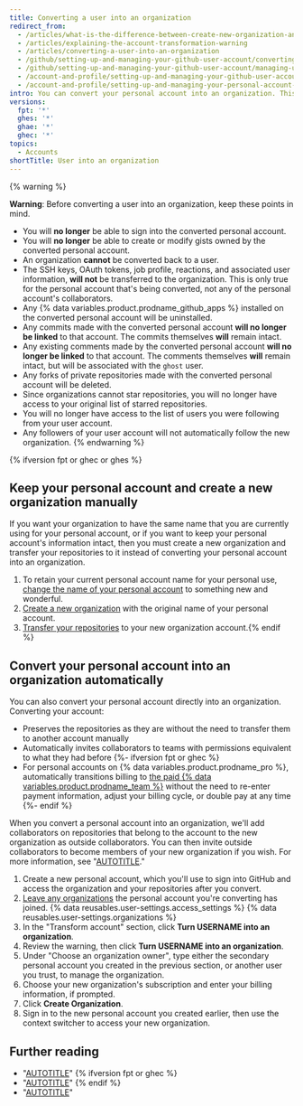 ```yaml
---
title: Converting a user into an organization
redirect_from:
  - /articles/what-is-the-difference-between-create-new-organization-and-turn-account-into-an-organization
  - /articles/explaining-the-account-transformation-warning
  - /articles/converting-a-user-into-an-organization
  - /github/setting-up-and-managing-your-github-user-account/converting-a-user-into-an-organization
  - /github/setting-up-and-managing-your-github-user-account/managing-user-account-settings/converting-a-user-into-an-organization
  - /account-and-profile/setting-up-and-managing-your-github-user-account/managing-user-account-settings/converting-a-user-into-an-organization
  - /account-and-profile/setting-up-and-managing-your-personal-account-on-github/managing-personal-account-settings/converting-a-user-into-an-organization
intro: You can convert your personal account into an organization. This allows more granular permissions for repositories that belong to the organization.
versions:
  fpt: '*'
  ghes: '*'
  ghae: '*'
  ghec: '*'
topics:
  - Accounts
shortTitle: User into an organization
---
```

{% warning %}

**Warning**: Before converting a user into an organization, keep these points in mind.

- You will **no longer** be able to sign into the converted personal account.
- You will **no longer** be able to create or modify gists owned by the converted personal account.
- An organization **cannot** be converted back to a user.
- The SSH keys, OAuth tokens, job profile, reactions, and associated user information, **will not** be transferred to the organization. This is only true for the personal account that's being converted, not any of the personal account's collaborators.
- Any {% data variables.product.prodname_github_apps %} installed on the converted personal account will be uninstalled.
- Any commits made with the converted personal account **will no longer be linked** to that account. The commits themselves **will** remain intact.
- Any existing comments made by the converted personal account **will no longer be linked** to that account. The comments themselves **will** remain intact, but will be associated with the `ghost` user.
- Any forks of private repositories made with the converted personal account will be deleted.
- Since organizations cannot star repositories, you will no longer have access to your original list of starred repositories.
- You will no longer have access to the list of users you were following from your user account.
- Any followers of your user account will not automatically follow the new organization.
{% endwarning %}

{% ifversion fpt or ghec or ghes %}

## Keep your personal account and create a new organization manually

If you want your organization to have the same name that you are currently using for your personal account, or if you want to keep your personal account's information intact, then you must create a new organization and transfer your repositories to it instead of converting your personal account into an organization.

1. To retain your current personal account name for your personal use, [change the name of your personal account](/account-and-profile/setting-up-and-managing-your-personal-account-on-github/managing-user-account-settings/changing-your-github-username) to something new and wonderful.
1. [Create a new organization](/organizations/collaborating-with-groups-in-organizations/creating-a-new-organization-from-scratch) with the original name of your personal account.
1. [Transfer your repositories](/repositories/creating-and-managing-repositories/transferring-a-repository) to your new organization account.{% endif %}

## Convert your personal account into an organization automatically

You can also convert your personal account directly into an organization. Converting your account:
- Preserves the repositories as they are without the need to transfer them to another account manually
- Automatically invites collaborators to teams with permissions equivalent to what they had before
{%- ifversion fpt or ghec %}
- For personal accounts on {% data variables.product.prodname_pro %}, automatically transitions billing to [the paid {% data variables.product.prodname_team %}](/billing/managing-the-plan-for-your-github-account/about-billing-for-plans) without the need to re-enter payment information, adjust your billing cycle, or double pay at any time
{%- endif %}

When you convert a personal account into an organization, we'll add collaborators on repositories that belong to the account to the new organization as outside collaborators. You can then invite outside collaborators to become members of your new organization if you wish. For more information, see "[AUTOTITLE](/organizations/managing-peoples-access-to-your-organization-with-roles/roles-in-an-organization#outside-collaborators)."

1. Create a new personal account, which you'll use to sign into GitHub and access the organization and your repositories after you convert.
1. [Leave any organizations](/account-and-profile/setting-up-and-managing-your-personal-account-on-github/managing-your-membership-in-organizations/removing-yourself-from-an-organization) the personal account you're converting has joined.
{% data reusables.user-settings.access_settings %}
{% data reusables.user-settings.organizations %}
1. In the "Transform account" section, click **Turn USERNAME into an organization**.
1. Review the warning, then click **Turn USERNAME into an organization**.
1. Under "Choose an organization owner", type either the secondary personal account you created in the previous section, or another user you trust, to manage the organization.
1. Choose your new organization's subscription and enter your billing information, if prompted.
1. Click **Create Organization**.
1. Sign in to the new personal account you created earlier, then use the context switcher to access your new organization.

## Further reading

- "[AUTOTITLE](/organizations/organizing-members-into-teams)"
{% ifversion fpt or ghec %}
- "[AUTOTITLE](/organizations/managing-membership-in-your-organization/inviting-users-to-join-your-organization)"
{% endif %}
- "[AUTOTITLE](/account-and-profile/setting-up-and-managing-your-personal-account-on-github/managing-your-membership-in-organizations/accessing-an-organization)"
